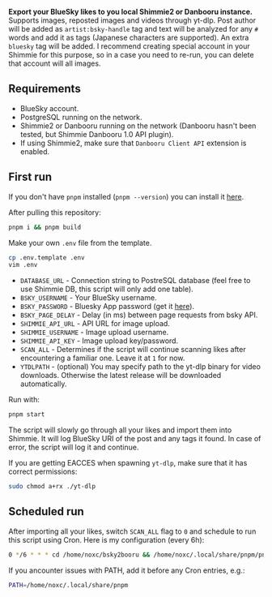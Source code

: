 **Export your BlueSky likes to you local Shimmie2 or Danbooru instance.**
Supports images, reposted images and videos through yt-dlp. Post author will be added as `artist:bsky-handle` tag and text will be analyzed for any `#` words and add it as tags (Japanese characters are supported). An extra `bluesky` tag will be added.
I recommend creating special account in your Shimmie for this purpose, so in a case you need to re-run, you can delete that account will all images.

## Requirements

- BlueSky account.
- PostgreSQL running on the network.
- Shimmie2 or Danbooru running on the network (Danbooru hasn't been tested, but Shimmie Danbooru 1.0 API plugin).
- If using Shimmie2, make sure that `Danbooru Client API` extension is enabled.

## First run

If you don't have `pnpm` installed (`pnpm --version`) you can install it [here](https://pnpm.io/installation).

After pulling this repository:

```sh
pnpm i && pnpm build
```

Make your own `.env` file from the template.

```sh
cp .env.template .env
vim .env
```

- `DATABASE_URL` - Connection string to PostreSQL database (feel free to use Shimmie DB, this script will only add one table).
- `BSKY_USERNAME` - Your BlueSky username.
- `BSKY_PASSWORD` - Bluesky App password (get it [here](https://bsky.app/settings/app-passwords)).
- `BSKY_PAGE_DELAY` - Delay (in ms) between page requests from bsky API.
- `SHIMMIE_API_URL` - API URL for image upload.
- `SHIMMIE_USERNAME` - Image upload username.
- `SHIMMIE_API_KEY` - Image upload key/password.
- `SCAN_ALL` - Determines if the script will continue scanning likes after encountering a familiar one. Leave it at `1` for now.
- `YTDLPATH` - (optional) You may specify path to the yt-dlp binary for video downloads. Otherwise the latest release will be downloaded automatically.

Run with:
```sh
pnpm start
```

The script will slowly go through all your likes and import them into Shimmie. It will log BlueSky URI of the post and any tags it found. In case of error, the script will log it and continue.

If you are getting EACCES when spawning `yt-dlp`, make sure that it has correct permissions:

```sh
sudo chmod a+rx ./yt-dlp
```

## Scheduled run

After importing all your likes, switch `SCAN_ALL` flag to `0` and schedule to run this script using Cron. 
Here is my configuration (every 6h):

```sh
0 */6 * * * cd /home/noxc/bsky2booru && /home/noxc/.local/share/pnpm/pnpm start >> ./crontab.log 2>&1
```

If you ancounter issues with PATH, add it before any Cron entries, e.g.:

```sh
PATH=/home/noxc/.local/share/pnpm
```
